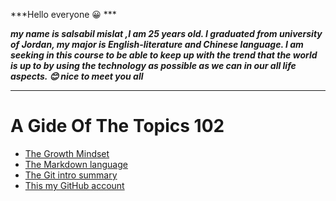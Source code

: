 ***Hello everyone 😀 ***

***my name is salsabil mislat ,I am 25 years old. I graduated from university of Jordan, my major is English-literature and Chinese language. 
I am seeking in this course to be able to keep up with the trend that the world is up to by using the technology as possible as we can in our all life aspects.
😊
nice to meet you all*** 

__________________

# A Gide Of The Topics 102
- [The Growth Mindset](https://salsabilmislat.github.io/reading-notes/growthmindset)
- [The Markdown language](https://salsabilmislat.github.io/reading-notes/Read01)
- [The Git intro summary](https://salsabilmislat.github.io/reading-notes/Read02)
- [ This my GitHub account ](https://github.com/salsabilmislat)
